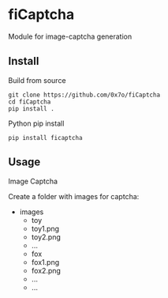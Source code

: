 # fiCaptcha
Module for image-captcha generation

## Install
Build from source
```
git clone https://github.com/0x7o/fiCaptcha
cd fiCaptcha
pip install .
```

Python pip install
```
pip install ficaptcha
```
## Usage
Image Captcha

Create a folder with images for captcha:
* images
  * toy
   * toy1.png
   * toy2.png
   * ...
  * fox
   * fox1.png
   * fox2.png
   * ...
  * ... 
